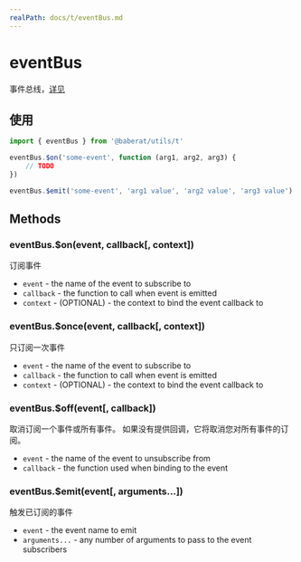 ```yaml
---
realPath: docs/t/eventBus.md
---
```

# eventBus

事件总线，[详见](https://www.npmjs.com/package/tiny-emitter)

## 使用

```ts
import { eventBus } from '@baberat/utils/t'

eventBus.$on('some-event', function (arg1, arg2, arg3) {
    // TODO
})

eventBus.$emit('some-event', 'arg1 value', 'arg2 value', 'arg3 value')
```

## Methods

### eventBus.$on(event, callback[, context])

订阅事件

-   `event` - the name of the event to subscribe to
-   `callback` - the function to call when event is emitted
-   `context` - (OPTIONAL) - the context to bind the event callback to

### eventBus.$once(event, callback[, context])

只订阅一次事件

-   `event` - the name of the event to subscribe to
-   `callback` - the function to call when event is emitted
-   `context` - (OPTIONAL) - the context to bind the event callback to

### eventBus.$off(event[, callback])

取消订阅一个事件或所有事件。 如果没有提供回调，它将取消您对所有事件的订阅。

-   `event` - the name of the event to unsubscribe from
-   `callback` - the function used when binding to the event

### eventBus.$emit(event[, arguments...])

触发已订阅的事件

-   `event` - the event name to emit
-   `arguments...` - any number of arguments to pass to the event subscribers
